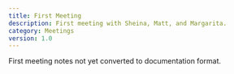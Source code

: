```yaml
---
title: First Meeting
description: First meeting with Sheina, Matt, and Margarita.
category: Meetings
version: 1.0
---
```


<alert type="warning">
 
First meeting notes not yet converted to documentation format.

</alert>
